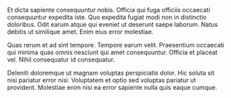 Et dicta sapiente consequuntur nobis. Officia qui fuga officiis occaecati consequuntur expedita iste. Quo expedita fugiat modi non in distinctio doloribus. Odit earum atque qui eveniet ut deserunt saepe laborum. Natus debitis ut similique amet. Enim eius error molestiae.
 Quas rerum et ad sint tempore. Tempore earum velit. Praesentium occaecati qui minima quas omnis nesciunt qui amet consequuntur. Officia et placeat vel. Nihil consequatur id consequatur.
 Deleniti doloremque ut magnam voluptas perspiciatis dolor. Hic soluta sit nisi pariatur error nisi. Voluptatem et optio sed voluptas pariatur ut provident. Molestiae enim nisi ea error sapiente nulla quis eaque cumque.